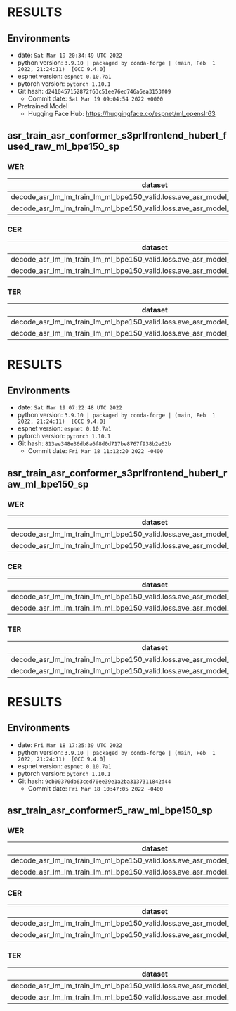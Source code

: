 <!-- Generated by scripts/utils/show_asr_result.sh -->
# RESULTS
## Environments
- date: `Sat Mar 19 20:34:49 UTC 2022`
- python version: `3.9.10 | packaged by conda-forge | (main, Feb  1 2022, 21:24:11)  [GCC 9.4.0]`
- espnet version: `espnet 0.10.7a1`
- pytorch version: `pytorch 1.10.1`
- Git hash: `d2410457152872f63c51ee76ed746a6ea3153f09`
  - Commit date: `Sat Mar 19 09:04:54 2022 +0000`
- Pretrained Model
  - Hugging Face Hub:
  https://huggingface.co/espnet/ml_openslr63

## asr_train_asr_conformer_s3prlfrontend_hubert_fused_raw_ml_bpe150_sp
### WER

|dataset|Snt|Wrd|Corr|Sub|Del|Ins|Err|S.Err|
|---|---|---|---|---|---|---|---|---|
|decode_asr_lm_lm_train_lm_ml_bpe150_valid.loss.ave_asr_model_valid.acc.ave/dev_ml|369|2345|75.2|21.8|3.0|2.4|27.2|71.5|
|decode_asr_lm_lm_train_lm_ml_bpe150_valid.loss.ave_asr_model_valid.acc.ave/test_ml|1062|6136|67.0|28.7|4.3|2.6|35.6|71.8|

### CER

|dataset|Snt|Wrd|Corr|Sub|Del|Ins|Err|S.Err|
|---|---|---|---|---|---|---|---|---|
|decode_asr_lm_lm_train_lm_ml_bpe150_valid.loss.ave_asr_model_valid.acc.ave/dev_ml|369|21321|96.1|2.2|1.7|0.9|4.7|71.5|
|decode_asr_lm_lm_train_lm_ml_bpe150_valid.loss.ave_asr_model_valid.acc.ave/test_ml|1062|57065|93.5|3.2|3.3|1.3|7.7|71.8|

### TER

|dataset|Snt|Wrd|Corr|Sub|Del|Ins|Err|S.Err|
|---|---|---|---|---|---|---|---|---|
|decode_asr_lm_lm_train_lm_ml_bpe150_valid.loss.ave_asr_model_valid.acc.ave/dev_ml|369|13402|93.5|4.4|2.1|0.9|7.4|71.3|
|decode_asr_lm_lm_train_lm_ml_bpe150_valid.loss.ave_asr_model_valid.acc.ave/test_ml|1062|35911|89.9|6.3|3.8|1.3|11.4|70.4|

<!-- Generated by scripts/utils/show_asr_result.sh -->
# RESULTS
## Environments
- date: `Sat Mar 19 07:22:48 UTC 2022`
- python version: `3.9.10 | packaged by conda-forge | (main, Feb  1 2022, 21:24:11)  [GCC 9.4.0]`
- espnet version: `espnet 0.10.7a1`
- pytorch version: `pytorch 1.10.1`
- Git hash: `813ee348e36db8a6f8d0d717be8767f938b2e62b`
  - Commit date: `Fri Mar 18 11:12:20 2022 -0400`

## asr_train_asr_conformer_s3prlfrontend_hubert_raw_ml_bpe150_sp
### WER

|dataset|Snt|Wrd|Corr|Sub|Del|Ins|Err|S.Err|
|---|---|---|---|---|---|---|---|---|
|decode_asr_lm_lm_train_lm_ml_bpe150_valid.loss.ave_asr_model_valid.acc.ave/dev_ml|369|2345|71.4|24.4|4.2|2.5|31.1|72.6|
|decode_asr_lm_lm_train_lm_ml_bpe150_valid.loss.ave_asr_model_valid.acc.ave/test_ml|1062|6136|61.8|32.1|6.1|2.0|40.3|73.5|

### CER

|dataset|Snt|Wrd|Corr|Sub|Del|Ins|Err|S.Err|
|---|---|---|---|---|---|---|---|---|
|decode_asr_lm_lm_train_lm_ml_bpe150_valid.loss.ave_asr_model_valid.acc.ave/dev_ml|369|21321|94.5|2.3|3.3|1.0|6.5|72.6|
|decode_asr_lm_lm_train_lm_ml_bpe150_valid.loss.ave_asr_model_valid.acc.ave/test_ml|1062|57065|90.9|3.4|5.8|1.1|10.3|73.5|

### TER

|dataset|Snt|Wrd|Corr|Sub|Del|Ins|Err|S.Err|
|---|---|---|---|---|---|---|---|---|
|decode_asr_lm_lm_train_lm_ml_bpe150_valid.loss.ave_asr_model_valid.acc.ave/dev_ml|369|13402|91.3|4.5|4.1|0.9|9.6|72.6|
|decode_asr_lm_lm_train_lm_ml_bpe150_valid.loss.ave_asr_model_valid.acc.ave/test_ml|1062|35911|86.7|6.6|6.7|0.9|14.1|72.1|

<!-- Generated by scripts/utils/show_asr_result.sh -->
# RESULTS
## Environments
- date: `Fri Mar 18 17:25:39 UTC 2022`
- python version: `3.9.10 | packaged by conda-forge | (main, Feb  1 2022, 21:24:11)  [GCC 9.4.0]`
- espnet version: `espnet 0.10.7a1`
- pytorch version: `pytorch 1.10.1`
- Git hash: `9cb00370db63ced70ee39e1a2ba3137311842d44`
  - Commit date: `Fri Mar 18 10:47:05 2022 -0400`

## asr_train_asr_conformer5_raw_ml_bpe150_sp
### WER

|dataset|Snt|Wrd|Corr|Sub|Del|Ins|Err|S.Err|
|---|---|---|---|---|---|---|---|---|
|decode_asr_lm_lm_train_lm_ml_bpe150_valid.loss.ave_asr_model_valid.acc.ave/dev_ml|369|2345|71.0|25.5|3.5|2.4|31.4|73.2|
|decode_asr_lm_lm_train_lm_ml_bpe150_valid.loss.ave_asr_model_valid.acc.ave/test_ml|1062|6136|63.0|32.1|4.9|2.2|39.2|73.2|

### CER

|dataset|Snt|Wrd|Corr|Sub|Del|Ins|Err|S.Err|
|---|---|---|---|---|---|---|---|---|
|decode_asr_lm_lm_train_lm_ml_bpe150_valid.loss.ave_asr_model_valid.acc.ave/dev_ml|369|21321|94.3|3.3|2.4|1.3|7.0|73.2|
|decode_asr_lm_lm_train_lm_ml_bpe150_valid.loss.ave_asr_model_valid.acc.ave/test_ml|1062|57065|91.1|4.8|4.0|1.5|10.4|73.2|

### TER

|dataset|Snt|Wrd|Corr|Sub|Del|Ins|Err|S.Err|
|---|---|---|---|---|---|---|---|---|
|decode_asr_lm_lm_train_lm_ml_bpe150_valid.loss.ave_asr_model_valid.acc.ave/dev_ml|369|13402|90.7|6.2|3.1|1.4|10.6|72.9|
|decode_asr_lm_lm_train_lm_ml_bpe150_valid.loss.ave_asr_model_valid.acc.ave/test_ml|1062|35911|86.7|8.6|4.6|1.6|14.8|71.8|
